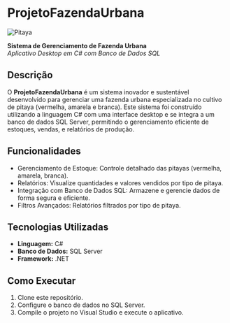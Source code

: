 # ProjetoFazendaUrbana

![Pitaya](https://mixologynews.com.br/wp-content/uploads/2013/04/pitaya.jpg)

**Sistema de Gerenciamento de Fazenda Urbana**  
*Aplicativo Desktop em C# com Banco de Dados SQL*

## Descrição

O **ProjetoFazendaUrbana** é um sistema inovador e sustentável desenvolvido para gerenciar uma fazenda urbana especializada no cultivo de pitaya (vermelha, amarela e branca). Este sistema foi construído utilizando a linguagem C# com uma interface desktop e se integra a um banco de dados SQL Server, permitindo o gerenciamento eficiente de estoques, vendas, e relatórios de produção.

## Funcionalidades
- Gerenciamento de Estoque: Controle detalhado das pitayas (vermelha, amarela, branca).
- Relatórios: Visualize quantidades e valores vendidos por tipo de pitaya.
- Integração com Banco de Dados SQL: Armazene e gerencie dados de forma segura e eficiente.
- Filtros Avançados: Relatórios filtrados por tipo de pitaya.

## Tecnologias Utilizadas
- **Linguagem:** C#
- **Banco de Dados:** SQL Server
- **Framework:** .NET

## Como Executar
1. Clone este repositório.
2. Configure o banco de dados no SQL Server.
3. Compile o projeto no Visual Studio e execute o aplicativo.


